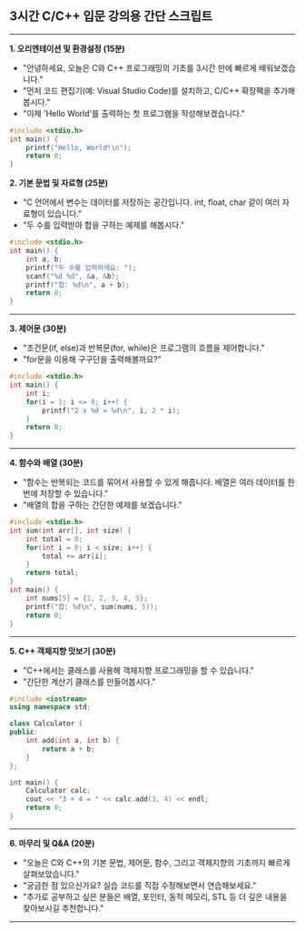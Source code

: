 ## 3시간 C/C++ 입문 강의용 간단 스크립트

---

**1. 오리엔테이션 및 환경설정 (15분)**

- "안녕하세요, 오늘은 C와 C++ 프로그래밍의 기초를 3시간 만에 빠르게 배워보겠습니다."
- "먼저 코드 편집기(예: Visual Studio Code)를 설치하고, C/C++ 확장팩을 추가해봅시다."
- "이제 'Hello World'를 출력하는 첫 프로그램을 작성해보겠습니다."

```c
#include <stdio.h>
int main() {
    printf("Hello, World!\n");
    return 0;
}
```



**2. 기본 문법 및 자료형 (25분)**

- "C 언어에서 변수는 데이터를 저장하는 공간입니다. int, float, char 같이 여러 자료형이 있습니다."
- "두 수를 입력받아 합을 구하는 예제를 해봅시다."

```c
#include <stdio.h>
int main() {
    int a, b;
    printf("두 수를 입력하세요: ");
    scanf("%d %d", &a, &b);
    printf("합: %d\n", a + b);
    return 0;
}
```

---

**3. 제어문 (30분)**

- "조건문(if, else)과 반복문(for, while)은 프로그램의 흐름을 제어합니다."
- "for문을 이용해 구구단을 출력해볼까요?"

```c
#include <stdio.h>
int main() {
    int i;
    for(i = 1; i <= 9; i++) {
        printf("2 x %d = %d\n", i, 2 * i);
    }
    return 0;
}
```

---

**4. 함수와 배열 (30분)**

- "함수는 반복되는 코드를 묶어서 사용할 수 있게 해줍니다. 배열은 여러 데이터를 한 번에 저장할 수 있습니다."
- "배열의 합을 구하는 간단한 예제를 보겠습니다."

```c
#include <stdio.h>
int sum(int arr[], int size) {
    int total = 0;
    for(int i = 0; i < size; i++) {
        total += arr[i];
    }
    return total;
}
int main() {
    int nums[5] = {1, 2, 3, 4, 5};
    printf("합: %d\n", sum(nums, 5));
    return 0;
}
```

---

**5. C++ 객체지향 맛보기 (30분)**

- "C++에서는 클래스를 사용해 객체지향 프로그래밍을 할 수 있습니다."
- "간단한 계산기 클래스를 만들어봅시다."

```cpp
#include <iostream>
using namespace std;

class Calculator {
public:
    int add(int a, int b) {
        return a + b;
    }
};

int main() {
    Calculator calc;
    cout << "3 + 4 = " << calc.add(3, 4) << endl;
    return 0;
}
```

---

**6. 마무리 및 Q&A (20분)**

- "오늘은 C와 C++의 기본 문법, 제어문, 함수, 그리고 객체지향의 기초까지 빠르게 살펴보았습니다."
- "궁금한 점 있으신가요? 실습 코드를 직접 수정해보면서 연습해보세요."
- "추가로 공부하고 싶은 분들은 배열, 포인터, 동적 메모리, STL 등 더 깊은 내용을 찾아보시길 추천합니다."

---



